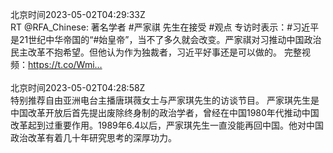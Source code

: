 北京时间2023-05-02T04:29:33Z<br>RT @RFA_Chinese: 著名学者 #严家祺 先生在接受 #观点 专访时表示：#习近平 是21世纪中华帝国的“#始皇帝”，当不了多久就会改变。严家祺对习推动中国政治民主改革不抱希望。但他认为作为独裁者，习近平好事还是可以做的。
完整视频：https://t.co/Wmi…<br><br>北京时间2023-05-02T04:28:58Z<br>特别推荐自由亚洲电台主播唐琪薇女士与严家琪先生的访谈节目。
严家琪先生是中国改革开放后首先提出废除终身制的政治学者，曾经在中国1980年代推动中国改革起到过重要作用。1989年6.4以后，严家琪先生一直没能再回中国。他对中国政治改革有着几十年研究思考的深厚功力。<br><br>
